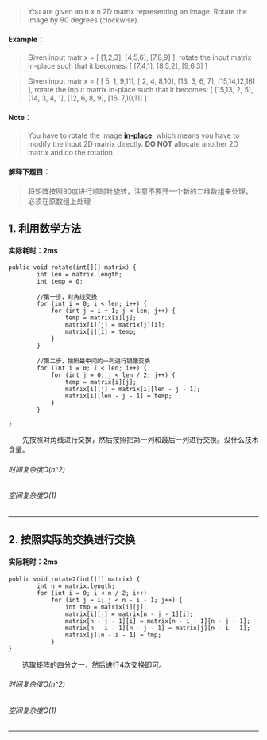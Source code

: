 > You are given an n x n 2D matrix representing an image.
Rotate the image by 90 degrees (clockwise).
#### Example：
> Given input matrix = 
[
  [1,2,3],
  [4,5,6],
  [7,8,9]
],
rotate the input matrix in-place such that it becomes:
[
  [7,4,1],
  [8,5,2],
  [9,6,3]
]

> Given input matrix =
[
  [ 5, 1, 9,11],
  [ 2, 4, 8,10],
  [13, 3, 6, 7],
  [15,14,12,16]
], 
rotate the input matrix in-place such that it becomes:
[
  [15,13, 2, 5],
  [14, 3, 4, 1],
  [12, 6, 8, 9],
  [16, 7,10,11]
]
#### Note：
> You have to rotate the image [**in-place**](https://en.wikipedia.org/wiki/In-place_algorithm), which means you have to modify the input 2D matrix directly. **DO NOT** allocate another 2D matrix and do the rotation.


#### 解释下题目：
>  将矩阵按照90度进行顺时针旋转，注意不要开一个新的二维数组来处理，必须在原数组上处理


## 1. 利用数学方法
#### 实际耗时：2ms
```
public void rotate(int[][] matrix) {
        int len = matrix.length;
        int temp = 0;

        //第一步，对角线交换
        for (int i = 0; i < len; i++) {
            for (int j = i + 1; j < len; j++) {
                temp = matrix[i][j];
                matrix[i][j] = matrix[j][i];
                matrix[j][i] = temp;
            }
        }

        //第二步，按照最中间的一列进行镜像交换
        for (int i = 0; i < len; i++) {
            for (int j = 0; j < len / 2; j++) {
                temp = matrix[i][j];
                matrix[i][j] = matrix[i][len - j - 1];
                matrix[i][len - j - 1] = temp;
            }
        }

}
```
&emsp;&emsp;先按照对角线进行交换，然后按照把第一列和最后一列进行交换。没什么技术含量。
###### 时间复杂度O(n^2)
###### 空间复杂度O(1)
---------
## 2. 按照实际的交换进行交换
#### 实际耗时：2ms
```
public void rotate2(int[][] matrix) {
        int n = matrix.length;
        for (int i = 0; i < n / 2; i++)
            for (int j = i; j < n - i - 1; j++) {
                int tmp = matrix[i][j];
                matrix[i][j] = matrix[n - j - 1][i];
                matrix[n - j - 1][i] = matrix[n - i - 1][n - j - 1];
                matrix[n - i - 1][n - j - 1] = matrix[j][n - i - 1];
                matrix[j][n - i - 1] = tmp;
            }
}
```
&emsp;&emsp;选取矩阵的四分之一，然后进行4次交换即可。
###### 时间复杂度O(n^2)
###### 空间复杂度O(1)
---------

